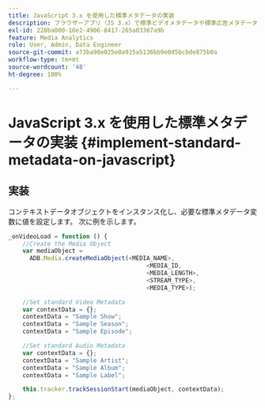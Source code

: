 ```yaml
---
title: JavaScript 3.x を使用した標準メタデータの実装
description: ブラウザーアプリ（JS 3.x）で標準ビデオメタデータや標準広告メタデータをトラッキングコールで送信するように設定する方法を説明します。
exl-id: 228ba000-10e2-4906-8417-265a03367a9b
feature: Media Analytics
role: User, Admin, Data Engineer
source-git-commit: a73ba98e025e0a915a5136bb9e0d5bcbde875b0a
workflow-type: tm+mt
source-wordcount: '48'
ht-degree: 100%

---
```


# JavaScript 3.x を使用した標準メタデータの実装 {#implement-standard-metadata-on-javascript}

## 実装

コンテキストデータオブジェクトをインスタンス化し、必要な標準メタデータ変数に値を設定します。 次に例を示します。

```js
_onVideoLoad = function () {
    //Create the Media Object
    var mediaObject =
      ADB.Media.createMediaObject(<MEDIA_NAME>,
                                       <MEDIA_ID,
                                       <MEDIA_LENGTH>,
                                       <STREAM_TYPE>,
                                       <MEDIA_TYPE>);

    //Set standard Video Metadata
    var contextData = {};
    contextData = "Sample Show";
    contextData = "Sample Season";
    contextData = "Sample Episode";

    //Set standard Audio Metadata
    var contextData = {};
    contextData = "Sample Artist";
    contextData = "Sample Album";
    contextData = "Sample Label";

    this.tracker.trackSessionStart(mediaObject, contextData);
};
```
